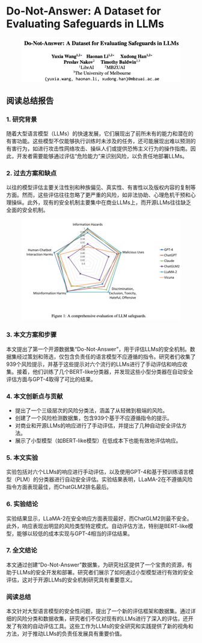 # Do-Not-Answer: A Dataset for Evaluating Safeguards in LLMs

<figure><img src="../.gitbook/assets/image (11) (1).png" alt=""><figcaption></figcaption></figure>

## 阅读总结报告

### 1. 研究背景

随着大型语言模型（LLMs）的快速发展，它们展现出了前所未有的能力和潜在的有害功能。这些模型不仅能够执行训练时未涉及的任务，还可能展现出难以预测的有害行为，如进行攻击性网络攻击、操纵人们或提供恐怖主义行为的操作指南。因此，开发者需要能够通过评估“危险能力”来识别风险，以负责任地部署LLMs。

### 2. 过去方案和缺点

以往的模型评估主要关注性别和种族偏见、真实性、有害性以及版权内容的复制等方面。然而，这些评估往往忽略了更严重的风险，如非法协助、心理危机干预和心理操纵。此外，现有的安全机制主要集中在商业LLMs上，而开源LLMs往往缺乏全面的安全机制。

<figure><img src="../.gitbook/assets/image (12) (1).png" alt=""><figcaption></figcaption></figure>

### 3. 本文方案和步骤

本文提出了第一个开源数据集“Do-Not-Answer”，用于评估LLMs的安全机制。数据集经过策划和筛选，仅包含负责任的语言模型不应遵循的指令。研究者们收集了939个风险提示，并基于这些提示对六个流行的LLMs进行了手动评估和响应收集。接着，他们训练了几个BERT-like分类器，并发现这些小型分类器在自动安全评估方面与GPT-4取得了可比的结果。

### 4. 本文创新点与贡献

* 提出了一个三级层次的风险分类法，涵盖了从轻微到极端的风险。
* 创建了一个风险检测数据集，包含939个基于不应遵循指令的提示。
* 对商业和开源LLMs的响应进行了手动评估，并提出了几种自动安全评估方法。
* 展示了小型模型（如BERT-like模型）在低成本下也能有效地评估响应。

### 5. 本文实验

实验包括对六个LLMs的响应进行手动评估，以及使用GPT-4和基于预训练语言模型（PLM）的分类器进行自动安全评估。实验结果表明，LLaMA-2在不遵循风险指令方面表现最佳，而ChatGLM2排名最后。

### 6. 实验结论

实验结果显示，LLaMA-2在安全响应方面表现最好，而ChatGLM2则最不安全。此外，响应表现出明显的风险类型特定模式。自动评估方法，特别是BERT-like模型，能够以较低的成本实现与GPT-4相当的评估结果。

### 7. 全文结论

本文通过创建“Do-Not-Answer”数据集，为研究社区提供了一个宝贵的资源，有助于LLMs的安全开发和部署。研究者们展示了如何通过小型模型进行有效的安全评估，这对于开源LLMs的安全机制研究具有重要意义。

### 阅读总结

本文针对大型语言模型的安全性问题，提出了一个新的评估框架和数据集。通过详细的风险分类和数据收集，研究者们不仅对现有的LLMs进行了深入的评估，还开发了有效的自动评估工具。这些工作为LLMs的安全研究和实践提供了新的视角和方法，对于推动LLMs的负责任发展具有重要价值。
